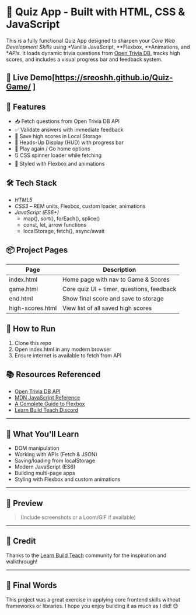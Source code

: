# 🧠 Quiz App - Built with HTML, CSS & JavaScript

This is a fully functional Quiz App designed to sharpen your *Core Web Development Skills* using *Vanilla JavaScript, **Flexbox, **Animations, and **APIs*. It loads dynamic trivia questions from [Open Trivia DB](https://opentdb.com), tracks high scores, and includes a visual progress bar and feedback system.

## 🔗 Live Demo[https://sreoshh.github.io/Quiz-Game/ ]

## 🚀 Features

- 📥 Fetch questions from Open Trivia DB API
- ✅ Validate answers with immediate feedback
- 💾 Save high scores in Local Storage
- 🔢 Heads-Up Display (HUD) with progress bar
- 🔁 Play again / Go home options
- 🔃 CSS spinner loader while fetching
- 🎨 Styled with Flexbox and animations

## 🛠 Tech Stack

- *HTML5*
- *CSS3* – REM units, Flexbox, custom loader, animations
- *JavaScript (ES6+)*
  - map(), sort(), forEach(), splice()
  - const, let, arrow functions
  - localStorage, fetch(), async/await

## 📦 Project Pages

| Page              | Description                             |
|-------------------|-----------------------------------------|
| index.html      | Home page with nav to Game & Scores     |
| game.html       | Core quiz UI + timer, questions, feedback |
| end.html        | Show final score and save to storage    |
| high-scores.html| View list of all saved high scores      |

## 🔧 How to Run

1. Clone this repo
2. Open index.html in any modern browser
3. Ensure internet is available to fetch from API

## 📚 Resources Referenced

- [Open Trivia DB API](https://opentdb.com/)
- [MDN JavaScript Reference](https://developer.mozilla.org/)
- [A Complete Guide to Flexbox](https://css-tricks.com/snippets/css/a-guide-to-flexbox/)
- [Learn Build Teach Discord](https://learnbuildteach.com/)

---

## 🎯 What You'll Learn

- DOM manipulation
- Working with APIs (Fetch & JSON)
- Saving/loading from localStorage
- Modern JavaScript (ES6)
- Building multi-page apps
- Styling with Flexbox and custom animations

---

## 📸 Preview

> (Include screenshots or a Loom/GIF if available)

---

## 🧠 Credit

Thanks to the [Learn Build Teach](https://learnbuildteach.com/) community for the inspiration and walkthrough!

---

## 🏁 Final Words

This project was a great exercise in applying core frontend skills without frameworks or libraries. I hope you enjoy building it as much as I did! 😊